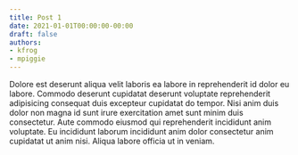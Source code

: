 ```yaml
---
title: Post 1
date: 2021-01-01T00:00:00-00:00
draft: false
authors:
- kfrog
- mpiggie
---
```


Dolore est deserunt aliqua velit laboris ea labore in reprehenderit id dolor eu labore. Commodo deserunt cupidatat deserunt voluptate reprehenderit adipisicing consequat duis excepteur cupidatat do tempor. Nisi anim duis dolor non magna id sunt irure exercitation amet sunt minim duis consectetur. Aute commodo eiusmod qui reprehenderit incididunt anim voluptate. Eu incididunt laborum incididunt anim dolor consectetur anim cupidatat ut anim nisi. Aliqua labore officia ut in veniam.
